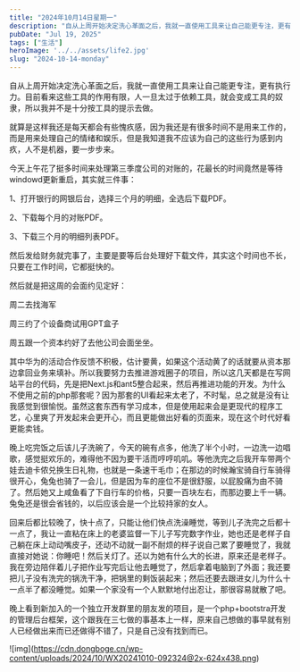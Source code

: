```yaml
---
title: "2024年10月14日星期一"
description: "自从上周开始决定洗心革面之后，我就一直使用工具来让自己能更专注，更有执行力。目前看来这些工具的作用有限，人一旦 [&hellip;]"
pubDate: "Jul 19, 2025"
tags: ["生活"]
heroImage: '../../assets/life2.jpg'
slug: "2024-10-14-monday"
---
```


自从上周开始决定洗心革面之后，我就一直使用工具来让自己能更专注，更有执行力。目前看来这些工具的作用有限，人一旦太过于依赖工具，就会变成工具的奴隶，所以我并不是十分按工具的提示去做。

就算是这样我还是每天都会有些愧疚感，因为我还是有很多时间不是用来工作的，而是用来处理自己的情绪和娱乐，但是我知道我不应该为自己的这些行为感到内疚，人不是机器，要一步步来。

今天上午花了挺多时间来处理第三季度公司的对账的，花最长的时间竟然是等待windowd更新重启，其实就三件事：

1、打开银行的网银后台，选择三个月的明细，全选后下载PDF。

2、下载每个月的对账PDF。

3、下载三个月的明细列表PDF。

然后发给财务就完事了，主要是要等后台处理好下载文件，其实这个时间也不长，只要在工作时间，它都挺快的。

然后就是把这周的会面约见定好：

周二去找海军

周三约了个设备商试用GPT盒子

周五跟一个资本约好了去他公司会面坐坐。

其中华为的活动合作反馈不积极，估计要黄，如果这个活动黄了的话就要从资本那边拿回业务来填补。所以我要努力去推进游戏圈子的项目，所以这几天都是在写网站平台的代码，先是把Next.js和ant5整合起来，然后再推进功能的开发。为什么不使用之前的php那套呢？因为那套的UI看起来太老了，不时髦，总之就是没有让我感觉到很愉悦。虽然这套东西有学习成本，但是使用起来会是更现代的程序工艺，心里爽了开发起来会更开心，而且更能做出好看的页面来，现在这个时代好看更能卖钱。

晚上吃完饭之后该儿子洗碗了，今天的碗有点多，他洗了半个小时，一边洗一边唱歌，感觉挺欢乐的，难得他不因为要干活而哼哼叽叽。等他洗完之后我开车带两个娃去迪卡侬兑换生日礼物，也就是一条速干毛巾；在那边的时候瀚宝骑自行车骑得很开心，兔兔也骑了一会儿，但是因为车的座位不是很舒服，以屁股痛为由不骑了。然后她又上咸鱼看了下自行车的价格，只要一百块左右，而那边要上千一辆。兔兔还是很会省钱的，以后应该会是一个比较持家的女人。

回来后都比较晚了，快十点了，只能让他们快点洗澡睡觉，等到儿子洗完之后都十一点了，我让一直粘在床上的老婆监督一下儿子写完数字作业，她也还是老样子自己躺在床上动动嘴皮子，还动不动就一副不耐烦的样子说自己累了要睡觉了，我就直接对她说：你睡吧！然后关灯了。还以为她有什么大的长进，原来还是老样子。我在旁边陪伴着儿子把作业写完后让他去睡觉了，然后拿着电脑到了外面；我还要把儿子没有洗完的锅洗干净，把锅里的剩饭装起来；然后还要去跟进女儿为什么十一点半了都没睡觉。如果一个家没有一个人默默地付出忍让，那很容易就散了吧。

晚上看到新加入的一个独立开发群里的朋友发的项目，是一个php+bootstra开发的管理后台框架，这个跟我在三七做的事基本上一样，原来自己想做的事早就有别人已经做出来而已还做得不错了，只是自己没有找到而已。

!\[img\](https://cdn.dongboge.cn/wp-content/uploads/2024/10/WX20241010-092324@2x-624x438.png)